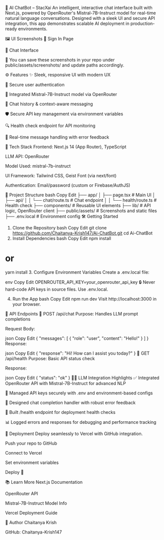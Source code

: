 🚀 AI ChatBot – StacXai
An intelligent, interactive chat interface built with Next.js, powered by OpenRouter's Mistral-7B-Instruct model for real-time natural language conversations. Designed with a sleek UI and secure API integration, this app demonstrates scalable AI deployment in production-ready environments.

🖼️ UI Screenshots
🔐 Sign In Page

💬 Chat Interface

📁 You can save these screenshots in your repo under public/assets/screenshots/ and update paths accordingly.

⚙️ Features
✨ Sleek, responsive UI with modern UX

🔐 Secure user authentication

🤖 Integrated Mistral-7B-Instruct model via OpenRouter

🔄 Chat history & context-aware messaging

🛡️ Secure API key management via environment variables

🔍 Health check endpoint for API monitoring

🔁 Real-time message handling with error feedback

🧠 Tech Stack
Frontend: Next.js 14 (App Router), TypeScript

LLM API: OpenRouter

Model Used: mistral-7b-instruct

UI Framework: Tailwind CSS, Geist Font (via next/font)

Authentication: Email/password (custom or Firebase/AuthJS)

📂 Project Structure
bash
Copy
Edit
├── app/
│   ├── page.tsx            # Main UI
│   ├── api/
│   │   └── chat/route.ts   # Chat endpoint
│   │   └── health/route.ts # Health check
├── components/             # Reusable UI elements
├── lib/                    # API logic, OpenRouter client
├── public/assets/          # Screenshots and static files
├── .env.local              # Environment config
🛠️ Getting Started
1. Clone the Repository
bash
Copy
Edit
git clone https://github.com/Chaitanya-Krish147/Ai-ChatBot.git
cd Ai-ChatBot
2. Install Dependencies
bash
Copy
Edit
npm install
# or
yarn install
3. Configure Environment Variables
Create a .env.local file:

env
Copy
Edit
OPENROUTER_API_KEY=your_openrouter_api_key
🔒 Never hard-code API keys in source files. Use .env.local.

4. Run the App
bash
Copy
Edit
npm run dev
Visit http://localhost:3000 in your browser.

📡 API Endpoints
🔹 POST /api/chat
Purpose: Handles LLM prompt completions

Request Body:

json
Copy
Edit
{
  "messages": [
    { "role": "user", "content": "Hello!" }
  ]
}
Response:

json
Copy
Edit
{
  "response": "Hi! How can I assist you today?"
}
🔹 GET /api/health
Purpose: Basic API status check

Response:

json
Copy
Edit
{ "status": "ok" }
🧑‍💻 LLM Integration Highlights
✅ Integrated OpenRouter API with Mistral-7B-Instruct for advanced NLP

🔐 Managed API keys securely with .env and environment-based configs

🔄 Designed chat completion handler with robust error feedback

🧪 Built /health endpoint for deployment health checks

📊 Logged errors and responses for debugging and performance tracking

🚀 Deployment
Deploy seamlessly to Vercel with GitHub integration.

Push your repo to GitHub

Connect to Vercel

Set environment variables

Deploy 🚀

📚 Learn More
Next.js Documentation

OpenRouter API

Mistral-7B-Instruct Model Info

Vercel Deployment Guide

👤 Author
Chaitanya Krish

GitHub: Chaitanya-Krish147
